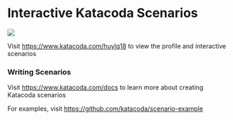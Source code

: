 # Interactive Katacoda Scenarios

[![](http://shields.katacoda.com/katacoda/huylq18/count.svg)](https://www.katacoda.com/huylq18 "Get your profile on Katacoda.com")

Visit https://www.katacoda.com/huylq18 to view the profile and interactive scenarios

### Writing Scenarios
Visit https://www.katacoda.com/docs to learn more about creating Katacoda scenarios

For examples, visit https://github.com/katacoda/scenario-example
